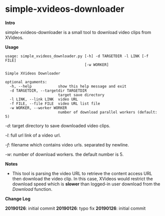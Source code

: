 # simple-xvideos-downloader

**Intro**

simple-xvideos-downloader is a small tool to download video clips from XVideos.

**Usage**

```
usage: simple_xvideos_downloader.py [-h] -d TARGETDIR -l LINK [-f FILE]
                                    [-w WORKER]

Simple XVideos Downloader

optional arguments:
  -h, --help            show this help message and exit
  -d TARGETDIR, --targetdir TARGETDIR
                        target save directory
  -l LINK, --link LINK  video URL
  -f FILE, --file FILE  video URL list file
  -w WORKER, --worker WORKER
                        number of download parallel workers (default: 5)

```

*-d*: target directory to save downloaded video clips.

*-l*: full url link of a video url.

*-f*: filename which contains video urls. separated by newline.

*-w*: number of download workers. the default number is 5.

**Notes**
* This tool is parsing the video URL to retrieve the content access URL then download the video clip. In this case, XVideos would restrict the download speed which is **slower** than logged-in user download from the *Download* function.

**Change Log**

**20190126**: initial commit
**20190126**: typo fix
**20190126**: initial commit
